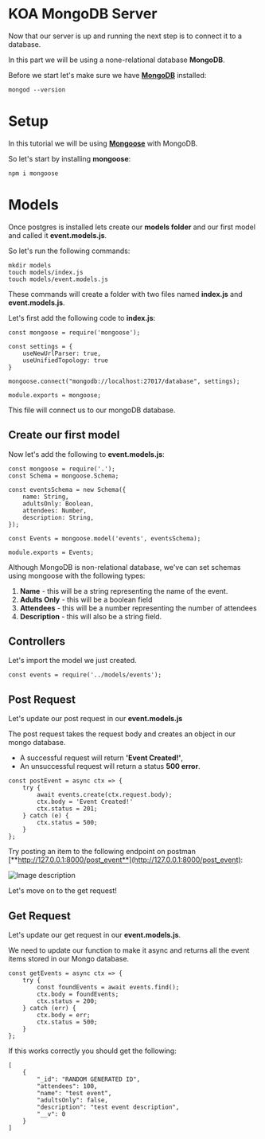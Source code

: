 # KOA MongoDB Server

Now that our server is up and running the next step is to connect it to a database. 

In this part we will be using a none-relational database **MongoDB**.

Before we start let's make sure we have [**MongoDB**](https://www.mongodb.com/docs/manual/tutorial/install-mongodb-on-os-x/) installed:
```
mongod --version
```
# Setup
In this tutorial we will be using [**Mongoose**](https://mongoosejs.com/) with MongoDB. 

So let's start by installing **mongoose**:

```
npm i mongoose
```
# Models
Once postgres is installed lets create our **models folder** and our first model and called it **event.models.js**. 

So let's run the following commands:

```
mkdir models
touch models/index.js
touch models/event.models.js
```
These commands will create a folder with two files named **index.js** and **event.models.js**. 

Let's first add the following code to **index.js**:

```
const mongoose = require('mongoose');

const settings = {
    useNewUrlParser: true,
    useUnifiedTopology: true 
}

mongoose.connect("mongodb://localhost:27017/database", settings);

module.exports = mongoose;
```

This file will connect us to our mongoDB database.
## Create our first model

Now let's add the following to **event.models.js**:

```
const mongoose = require('.');
const Schema = mongoose.Schema;

const eventsSchema = new Schema({
    name: String,
    adultsOnly: Boolean,
    attendees: Number,
    description: String,
});

const Events = mongoose.model('events', eventsSchema);

module.exports = Events;
```

Although MongoDB is non-relational database, we've can set schemas using mongoose with the following types:

1. **Name** - this will be a string representing the name of the event.
2. **Adults Only** - this will be a boolean field 
3. **Attendees** - this will be a number representing the number of attendees
4. **Description** - this will also be a string field.

## Controllers
Let's import the model we just created.
```
const events = require('../models/events');
```

## Post Request
Let's update our post request in our **event.models.js**

The post request takes the request body and creates an object in our mongo database.

- A successful request will return **'Event Created!'**, 
- An unsuccessful request will return a status **500 error**.

```
const postEvent = async ctx => {
    try {
        await events.create(ctx.request.body);
        ctx.body = 'Event Created!'
        ctx.status = 201;
    } catch (e) {
        ctx.status = 500;
    }
};
```

Try posting an item to the following endpoint on postman [**http://127.0.0.1:8000/post_event**](http://127.0.0.1:8000/post_event):

![Image description](https://dev-to-uploads.s3.amazonaws.com/uploads/articles/gxzjtsd0img7gdmjx4vd.png)

Let's move on to the get request!

## Get Request
Let's update our get request in our **event.models.js**. 

We need to update our function to make it async and returns all the event items stored in our Mongo database.

```
const getEvents = async ctx => {
    try {
        const foundEvents = await events.find();
        ctx.body = foundEvents;
        ctx.status = 200;
    } catch (err) {
        ctx.body = err;
        ctx.status = 500;
    }
};
```
If this works correctly you should get the following: 
```
[
    {
        "_id": "RANDOM GENERATED ID",
        "attendees": 100,
        "name": "test event",
        "adultsOnly": false,
        "description": "test event description",
        "__v": 0
    }
]
```

